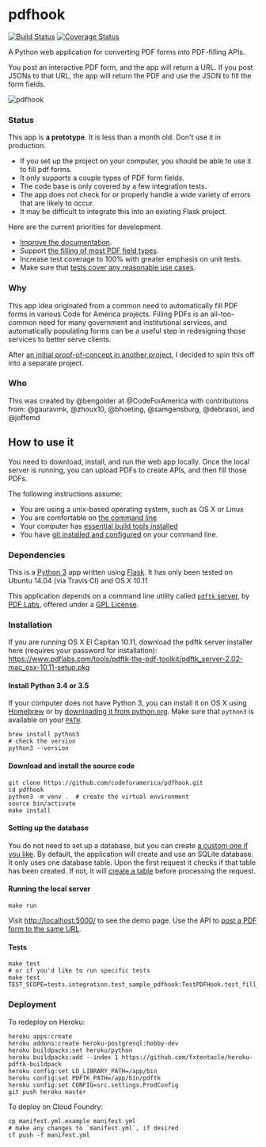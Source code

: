 # pdfhook

[![Build Status](https://travis-ci.org/codeforamerica/pdfhook.svg?branch=master)](https://travis-ci.org/codeforamerica/pdfhook) [![Coverage Status](https://coveralls.io/repos/github/codeforamerica/pdfhook/badge.svg?branch=master)](https://coveralls.io/github/codeforamerica/pdfhook?branch=master)

A Python web application for converting PDF forms into PDF-filling APIs.

You post an interactive PDF form, and the app will return a URL. If you post JSONs to that URL, the app will return the PDF and use the JSON to fill the form fields.

![pdfhook](https://cloud.githubusercontent.com/assets/451510/13902345/bc4bd6f4-ee01-11e5-811c-abd5870acd79.gif)


### Status

This app is **a prototype**. It is less than a month old. Don't use it in production.

* If you set up the project on your computer, you should be able to use it to fill pdf forms.
* It only supports a couple types of PDF form fields.
* The code base is only covered by a few integration tests.
* The app does not check for or properly handle a wide variety of errors that are likely to occur.
* It may be difficult to integrate this into an existing Flask project.

Here are the current priorities for development.

* [Improve the documentation](https://github.com/codeforamerica/pdfhook/issues/34).
* Support [the filling of most PDF field types](https://github.com/codeforamerica/pdfhook/issues/28).
* Increase test coverage to 100% with greater emphasis on unit tests.
* Make sure that [tests cover any reasonable use cases](https://github.com/codeforamerica/pdfhook/issues/26).


### Why

This app idea originated from a common need to automatically fill PDF forms in various Code for America projects. Filling PDFs is an all-too-common need for many government and institutional services, and automatically populating forms can be a useful step in redesigning those services to better serve clients.

After [an initial proof-of-concept in another project](https://github.com/codeforamerica/typeseam/pull/25), I decided to spin this off into a separate project.

### Who

This was created by @bengolder at @CodeForAmerica with contributions from: @gauravmk, @zhoux10, @bhoeting, @samgensburg, @debrasol, and @joffemd

## How to use it

You need to download, install, and run the web app locally. Once the local server is running, you can upload PDFs to create APIs, and then fill those PDFs.

The following instructions assume:
* You are using a unix-based operating system, such as OS X or Linux
* You are comfortable on [the command line](https://github.com/codeforamerica/howto/blob/master/Shell.md)
* Your computer has [essential build tools installed](https://github.com/codeforamerica/howto/blob/master/Build-Tools.md)
* You have [git installed and configured](https://help.github.com/articles/set-up-git/) on your command line.


### Dependencies

This is a [Python 3](https://docs.python.org/3/) app written using [Flask](http://flask.pocoo.org/). It has only been tested on Ubuntu 14.04 (via Travis CI) and OS X 10.11

This application depends on a command line utility called [`pdftk` server](https://www.pdflabs.com/docs/pdftk-man-page/),  by [PDF Labs](https://www.pdflabs.com/), offered under a [GPL License](https://www.pdflabs.com/docs/pdftk-license/).

### Installation

If you are running OS X El Capitan 10.11, download the pdftk server installer here (requires your password for installation):
https://www.pdflabs.com/tools/pdftk-the-pdf-toolkit/pdftk_server-2.02-mac_osx-10.11-setup.pkg

#### Install Python 3.4 or 3.5

If your computer does not have Python 3, you can install it on OS X using [Homebrew](http://brew.sh/) or by [downloading it from python.org](https://www.python.org/downloads/). Make sure that `python3` is available on your [`PATH`](http://superuser.com/questions/517894/what-is-the-unix-path-variable-and-how-do-i-add-to-it).

    brew install python3
    # check the version
    python3 --version


#### Download and install the source code

    git clone https://github.com/codeforamerica/pdfhook.git
    cd pdfhook
    python3 -m venv .  # create the virtual environment
    source bin/activate
    make install

#### Setting up the database

You do not need to set up a database, but you can create [a custom one if you like](https://github.com/codeforamerica/pdfhook/blob/master/src/settings.py#L11). By default, the application will create and use an SQLite database. It only uses one database table. Upon the first request it checks if that table has been created. If not, it will [create a table](https://github.com/codeforamerica/pdfhook/blob/master/src/pdfhook/views.py#L18-L26) before processing the request.

#### Running the local server

    make run

Visit [http://localhost:5000/](http://localhost:5000/) to see the demo page. Use the API to [post a PDF form to the same URL](https://github.com/codeforamerica/pdfhook/blob/master/tests/integration/test_sample_pdfhook.py#L42-L47).

#### Tests

    make test
    # or if you'd like to run specific tests
    make test TEST_SCOPE=tests.integration.test_sample_pdfhook:TestPDFHook.test_fill_pdf

### Deployment

To redeploy on Heroku:

    heroku apps:create
    heroku addons:create heroku-postgresql:hobby-dev
    heroku buildpacks:set heroku/python
    heroku buildpacks:add --index 1 https://github.com/fxtentacle/heroku-pdftk-buildpack
    heroku config:set LD_LIBRARY_PATH=/app/bin
    heroku config:set PDFTK_PATH=/app/bin/pdftk
    heroku config:set CONFIG=src.settings.ProdConfig
    git push heroku master

To deploy on Cloud Foundry:

    cp manifest.yml.example manifest.yml
    # make any changes to `manifest.yml`, if desired
    cf push -f manifest.yml
